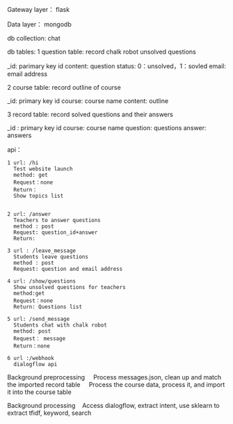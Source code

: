 Gateway layer：
flask

Data layer：
mongodb


db collection:
chat

db tables:
1 question table: record chalk robot unsolved questions 
  
  _id: parimary key id
  content: question
  status: 0：unsolved，1：sovled
  email: email address
  
2 course table: record outline of course
  
  _id: primary key id
  course: course name
  content: outline 

3 record table: record solved questions and their answers
  
  _id : primary key id
  course: course name
  question: questions
  answer: answers
  
api：
   
    1 url: /hi
      Test website launch
      method: get
      Request：none
      Return：
      Show topics list
      
    
    2 url: /answer
      Teachers to answer questions
      method : post
      Request: question_id+answer
      Return: 
      
    3 url : /leave_message
      Students leave questions
      method : post
      Request: question and email address
      
    4 url: /show/questions
      Show unsolved questions for teachers
      method:get
      Request：none
      Return: Questions list
    
    5 url: /send_message
      Students chat with chalk robot
      method: post
      Request： message 
      Return：none
     
    6 url :/webhook
      dialogflow api

          
Background preprocessing
    Process messages.json, clean up and match the imported record table
    Process the course data, process it, and import it into the course table

Background processing
   Access dialogflow, extract intent, use sklearn to extract tfidf, keyword, search
    
  

